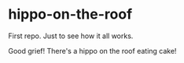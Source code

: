 # hippo-on-the-roof
First repo. Just to see how it all works.

Good grief! There's a hippo on the roof eating cake!
